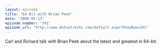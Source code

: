 ```yaml
---
layout: episode
title: "64-Bit with Brian Peek"
date: "2008-05-13"
episode_number: "341"
episode_url: "http://www.dotnetrocks.com/default.aspx?ShowNum=341"
---
```


Carl and Richard talk with Brian Peek about the latest and greatest in 64-bit.
